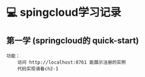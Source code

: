 # :computer: spingcloud学习记录
## 第一学 (springcloud的 quick-start)
```
功能：
    访问 http://localhost:8761 能展示注册的实例
    代码实现请看ch2-1
```